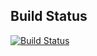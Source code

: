 ## Build Status
[![Build Status](https://travis-ci.org/dfornika/mentalist_distance.svg?branch=master)](https://travis-ci.org/dfornika/mentalist_distance)